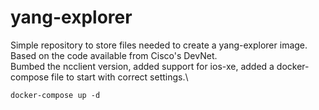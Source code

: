 # yang-explorer

Simple repository to store files needed to create a yang-explorer image.\
Based on the code available from Cisco's DevNet.\
Bumbed the ncclient version, added support for ios-xe, added a docker-compose file to start with correct settings.\

`docker-compose up -d`
